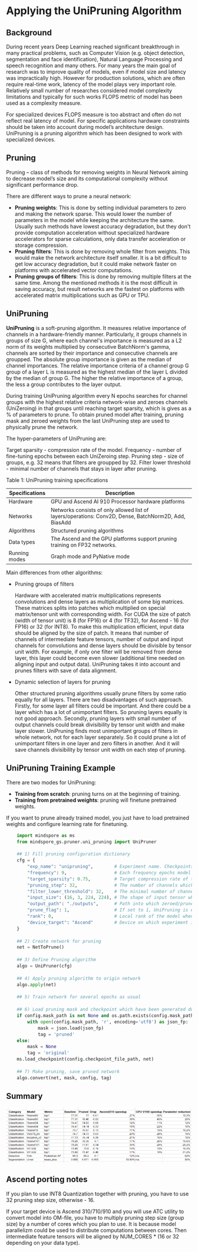 # Applying the UniPruning Algorithm

## Background

During recent years Deep Learning reached significant breakthrough in many practical problems, such as Computer Vision (e.g. object detection, segmentation and face identification), Natural Language Processing and speech recognition and many others. For many years the main goal of research was to improve quality of models, even if model size and latency was impractically high. However for production solutions, which are often require real-time work, latency of the model plays very important role. Relatively small number of researches considered model complexity limitations and typically for such works FLOPS metric of model has been used as a complexity measure.

For specialized devices FLOPS measure is too abstract and often do not reflect real latency of model. For specific applications hardware constraints should be taken into account during model’s architecture design. UniPruning is a pruning algorithm which has been designed to work with specialized devices.

## Pruning

Pruning – class of methods for removing weights in Neural Network aiming to decrease model’s size and its computational complexity without significant performance drop.

There are different ways to prune a neural network:

* **Pruning weights**: This is done by setting individual parameters to zero and making the network sparse. This would lower the number of parameters in the model while keeping the architecture the same. Usually such methods have lowest accuracy degradation, but they don't provide computation acceleration without specialized hardware accelerators for sparse calculations, only data transfer acceleration or storage compression.
* **Pruning filters**: This is done by removing whole filter from weights. This would make the network architecture itself smaller. It is a bit difficult to get low accuracy degradation, but it could make network faster on platforms with accelerated vector computations.
* **Pruning groups of filters**: This is done by removing multiple filters at the same time. Among the mentioned methods it is the most difficult in saving accuracy, but result networks are the fastest on platforms with accelerated matrix multiplications such as GPU or TPU.

## UniPruning

**UniPruning** is a soft-pruning algorithm. It measures relative importance of channels in a hardware-friendly manner. Particularly, it groups channels in groups of size G, where each channel's importance is measured as a L2 norm of its weights multiplied by consecutive BatchNorm's gamma, channels are sorted by their importance and consecutive channels are groupped. The absolute group importance is given as the median of channel importances. The relative importance criteria of a channel group G group of a layer L is measured as the highest median of the layer L divided by the median of group G. The higher the relative importance of a group, the less a group contributes to the layer output.

During training UniPruning algorithm every N epochs searches for channel groups with the highest relative criteria network-wise and zeroes channels (UniZeroing) in that groups until reaching target sparsity, which is gives as a % of parameters to prune. To obtain pruned model after training, pruning mask and zeroed weights from the last UniPruning step are used to physically prune the network.

The hyper-parameters of UniPruning are:

Target sparsity - compression rate of the model.
Frequency - number of fine-tuning epochs between each UniZeroing step.
Pruning step - size of groups, e.g. 32 means that filters are groupped by 32.
Filter lower threshold - minimal number of channels that stays in layer after pruning.

Table 1: UniPruning training specifications

| Specifications        | Description |
| ------------ | -------------------- |
| Hardware    | GPU and Ascend AI 910 Processor hardware platforms |
| Networks    | Networks consists of only allowed list of layers/operations: Conv2D, Dense, BatchNorm2D, Add, BiasAdd|
| Algorithms    | Structured pruning algorithms |
| Data types| The Ascend and the GPU platforms support pruning training on FP32 networks.|
| Running modes| Graph mode and PyNative mode |

Main differences from other algorithms:

* Pruning groups of filters

    Hardware with accelerated matrix multiplications represents convolutions and dense layers as multiplication of some big matrices. These matrices splits into patches which multiplied on special matrix/tensor unit with corresponding width. For CUDA the size of patch (width of tensor unit) is 8 (for FP16) or 4 (for TF32), for Ascend - 16 (for FP16) or 32 (for INT8). To make this multiplication efficient, input data should be aligned by the size of patch. It means that number of channels of intermediate feature tensors, number of output and input channels for convolutions and dense layers should be divisible by tensor unit width. For example, if only one filter will be removed from dense layer, this layer could become even slower (additional time needed on aligning input and output data). UniPruning takes it into account and prunes filters with save of data alignment.
* Dynamic selection of layers for pruning

    Other structured pruning algorithms usually prune filters by some ratio equally for all layers. There are two disadvantages of such approach. Firstly, for some layer all filters could be important. And there could be a layer which has a lot of unimportant filters. So pruning layers equally is not good approach. Secondly, pruning layers with small number of output channels could break divisibility by tensor unit width and make layer slower. UniPruning finds most unimportant groups of filters in whole network, not for each layer separately. So it could prune a lot of unimportant filters in one layer and zero filters in another. And it will save channels divisibility by tensor unit width on each step of pruning.

## UniPruning Training Example

There are two modes for UniPruning:

* **Training from scratch**: pruning turns on at the beginning of training.
* **Training from pretrained weights**: pruning will finetune pretrained weights.

If you want to prune already trained model, you just have to load pretrained weights and configure learning rate for finetuning.

```python
    import mindspore as ms
    from mindspore_gs.pruner.uni_pruning import UniPruner

    ## 1) Fill pruning configuration dictionary
    cfg = {
        "exp_name": "unipruning",        # Experiment name. Checkpoints and masks would be named as exp_name_epoch
        "frequency": 9,                  # Each frequency epochs model would be zeroed under UniPruning algorithm.
        "target_sparsity": 0.75,         # Target compression rate of the pruned model.
        "pruning_step": 32,              # The number of channels which would be zeroed/pruned as a single unit/group.
        "filter_lower_threshold": 32,    # The minimal number of channels in each layer in a pruned model.
        "input_size": (16, 3, 224, 224), # The shape of input tensor when exporting model into .MINDIR and .AIR.
        "output_path": "./outputs",      # Path into which zeroed/pruned checkpoints and pruning masks would be saved.
        "prune_flag": 1,                 # If set to 1, UniPruning is enabled. If set to 0, UniPruning is disabled.
        "rank": 0,                       # Local rank of the model when used in distributed training
        "device_target": "Ascend"        # Device on which experiment is performed (Ascend, GPU).
    }

    ## 2) Create network for pruning
    net = NetToPrune()

    ## 3) Define Pruning algorithm
    algo = UniPruner(cfg)

    ## 4) Apply pruning algorithm to origin network
    algo.apply(net)

    ## 5) Train network for several epochs as usual

    ## 6) Load pruning mask and checkpoint which have been generated during training
    if config.mask_path is not None and os.path.exists(config.mask_path):
        with open(config.mask_path, 'r', encoding='utf8') as json_fp:
            mask = json.load(json_fp)
            tag = 'pruned'
    else:
        mask = None
        tag = 'original'
    ms.load_checkpoint(config.checkpoint_file_path, net)

    ## 7) Make pruning, save pruned network
    algo.convert(net, mask, config, tag)
```

## Summary

![results](images/en/results.png)

## Ascend porting notes

If you plan to use INT8 Quantization together with pruning, you have to use 32 pruning step size,
otherwise - 16.

If your target device is Ascend 310/710/910 and you will use ATC utility to convert model into OM-file,
you have to multiply pruning step size (group size) by a number of cores which you plan to use. It is
because model parallelizm could be used to distribute computations between cores. Then intermediate
feature tensors will be aligned by NUM_CORES * (16 or 32 depending on your data type).
